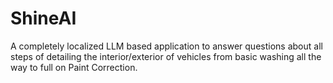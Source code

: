 # ShineAI
A completely localized LLM based application to answer questions about all steps of detailing the interior/exterior of vehicles from basic washing all the way to full on Paint Correction.
